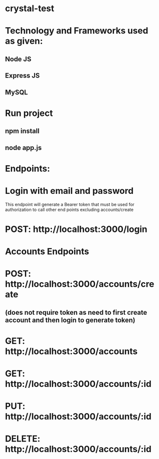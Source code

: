 # crystal-test

# Technology and Frameworks used as given: 
## Node JS
## Express JS
## MySQL

# Run project

## npm install
## node app.js

# Endpoints:

# Login with email and password
This endpoint will generate a Bearer token that must be used for authorization to call other end points excluding accounts/create
# POST: http://localhost:3000/login

# Accounts Endpoints
# POST: http://localhost:3000/accounts/create 
## (does not require token as need to first create account and then login to generate token)
# GET: http://localhost:3000/accounts
# GET: http://localhost:3000/accounts/:id
# PUT: http://localhost:3000/accounts/:id
# DELETE: http://localhost:3000/accounts/:id



